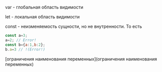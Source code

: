 var - глобальная область видимости

let - локальная область видимости

const - неизменяемость сущности, но не внутренности. То есть 

```js
const a=3;
a=2; // Error!
const b={a:1,b:2};
b.a=3 // !(Error!)
```


[ограничения наименования переменных](ограничения наименования переменных)

